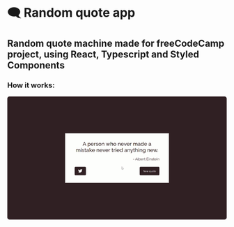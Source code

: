 🗨️ Random quote app
=========================

Random quote machine made for freeCodeCamp project, using React, Typescript and Styled Components
---------------------------

### How it works: 

<img  style="border-radius: 5px" src="./screenshots/github/randomQuote.gif">
